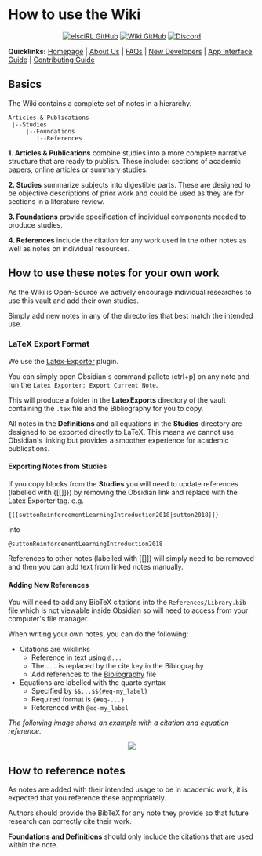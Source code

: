 # How to use the Wiki

<div align="center">

<a href="https://github.com/pdfosborne/elsciRL">![elsciRL GitHub](https://img.shields.io/github/stars/pdfosborne/elsciRL?style=for-the-badge&logo=github&label=elsciRL&link=https%3A%2F%2Fgithub.com%2Fpdfosborne%2FelsciRL)</a> <a href="https://github.com/pdfosborne/elsciRL-Wiki">![Wiki GitHub](https://img.shields.io/github/stars/pdfosborne/elsciRL-Wiki?style=for-the-badge&logo=github&label=elsciRL-Wiki&link=https%3A%2F%2Fgithub.com%2Fpdfosborne%2FelsciRL-Wiki)</a> <a href="https://discord.gg/GgaqcrYCxt">![Discord](https://img.shields.io/discord/1310579689315893248?style=for-the-badge&logo=discord&label=Discord&link=https%3A%2F%2Fdiscord.com%2Fchannels%2F1184202186469683200%2F1184202186998173878)</a>

</div>

**Quicklinks:** [Homepage](https://elsci.org) | [About Us](https://elsci.org/About+us) | [FAQs](https://elsci.org/FAQs) | [New Developers](https://elsci.org/Developer+Guide)  | [App Interface Guide](https://elsci.org/App+Interface+Guide) | [Contributing Guide](https://elsci.org/Become+a+Contributor)

## Basics

The Wiki contains a complete set of notes in a hierarchy.

```
Articles & Publications
 |--Studies
	 |--Foundations
		|--References
```

**1. Articles & Publications** combine studies into a more complete narrative structure that are ready to publish. These include: sections of academic papers, online articles or summary studies.

**2. Studies** summarize subjects into digestible parts. These are designed to be objective descriptions of prior work and could be used as they are for sections in a literature review.

**3. Foundations** provide specification of individual components needed to produce studies.

**4. References** include the citation for any work used in the other notes as well as notes on individual resources.

## How to use these notes for your own work

As the Wiki is Open-Source we actively encourage individual researches to use this vault and add their own studies. 

Simply add new notes in any of the directories that best match the intended use. 

### LaTeX Export Format

We use the [Latex-Exporter](https://github.com/mscott99/latex-exporter?tab=readme-ov-file) plugin.

You can simply open Obsidian's command pallete (ctrl+p) on any note and run the `Latex Exporter: Export Current Note`. 

This will produce a folder in the **LatexExports** directory of the vault containing the `.tex` file and the Bibliography for you to copy.

All notes in the **Definitions** and all equations in the **Studies** directory are designed to be exported directly to LaTeX. This means we cannot use Obsidian's linking but provides a smoother experience for academic publications.

#### Exporting Notes from Studies

If you copy blocks from the **Studies** you will need to update references (labelled with {[[]]}) by removing the Obsidian link and replace with the Latex Exporter tag. e.g. 

```{[[suttonReinforcementLearningIntroduction2018|sutton2018]]}```

into 

```@suttonReinforcementLearningIntroduction2018```

References to other notes (labelled with [[]]) will simply need to be removed and then you can add text from linked notes manually.

#### Adding New References

You will need to add any BibTeX citations into the ```References/Library.bib``` file which is not viewable inside Obsidian so will need to access from your computer's file manager.


When writing your own notes, you can do the following:
- Citations are wikilinks
	- Reference in text using `@...`
	- The `...` is replaced by the cite key in the Biblography
	- Add references to the [Bibliography](https://github.com/pdfosborne/elsciRL-Wiki/blob/main/References/Bibliography/Bibliography.bib) file
- Equations are labelled with the quarto syntax 
	- Specified by `$$...$${#eq-my_label}`
	- Required format is `{#eq-...}`
	- Referenced with `@eq-my_label`

*The following image shows an example with a citation and equation reference.*

<div width="50%" align="center">
	<img src="https://github.com/pdfosborne/elsciRL-Wiki/blob/main/References/_images/Latex-Exporter-Example.png?raw=true" />
</div>

## How to reference notes

 As notes are added with their intended usage to be in academic work, it is expected that you reference these appropriately.

Authors should provide the BibTeX for any note they provide so that future research can correctly cite their work.

**Foundations and Definitions** should only include the citations that are used within the note.